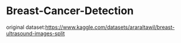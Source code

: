# Breast-Cancer-Detection
original dataset:https://www.kaggle.com/datasets/araraltawil/breast-ultrasound-images-split
